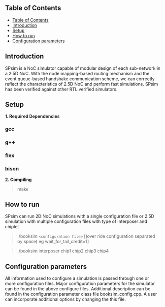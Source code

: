 ## Table of Contents

- [Table of Contents](#table-of-contents)
- [Introduction](#introduction)
- [Setup](#setup)
- [How to run](#how-to-run)
- [Configuration parameters](#configuration-parameters)

## Introduction

SPsim is a NoC simulator capable of modular design of each sub-network in a 2.5D NoC. With the node mapping-based routing mechanism and the event queue-based handshake communication scheme, we can correctly reflect the characteristics of 2.5D NoC and perform fast simulations. SPsim has been verified against other RTL verified simulators.

## Setup

**1. Required Dependencies**

### gcc
### g++
### flex
### bison

**2. Compiling**

> make

## How to run

SPsim can run 2D NoC simulations with a single configuration file or 2.5D simulation with multiple configuration files with type of interposer and chiplet

> ./booksim `<configuration file>` [(over ride configuration separated by space) eg wait_for_tail_credit=1]

> ./booksim interposer chip1 chip2 chip3 chip4

## Configuration parameters
All information used to configure a simulation is passed through one or more configuration files.
Major configuration parameters for the simulator can be found in the above configure files.
Additional description can be found in the configuration parameter class file booksim_config.cpp.
A user can incorporate additional options by changing the this file.





  
